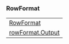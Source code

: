 ### RowFormat

|     |
| --- |
| [RowFormat](<RowFormat/RowFormat.md>) |
| [rowFormat.Output](<RowFormat/rowFormat.Output.md>) |


